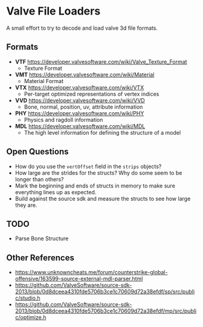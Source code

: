 # Valve File Loaders

A small effort to try to decode and load valve 3d file formats.

## Formats

- **VTF** https://developer.valvesoftware.com/wiki/Valve_Texture_Format
  - Texture Format
- **VMT** https://developer.valvesoftware.com/wiki/Material
  - Material Format
- **VTX** https://developer.valvesoftware.com/wiki/VTX
  - Per-target optimized representations of vertex indices
- **VVD** https://developer.valvesoftware.com/wiki/VVD
  - Bone, normal, position, uv, attribute information
- **PHY** https://developer.valvesoftware.com/wiki/PHY
  - Physics and ragdoll information
- **MDL** https://developer.valvesoftware.com/wiki/MDL
  - The high level information for defining the structure of a model

## Open Questions
- How do you use the `vertOffset` field in the `strips` objects?
- How large are the strides for the structs? Why do some seem to be longer than others?
- Mark the beginning and ends of structs in memory to make sure everything lines up as expected.
- Build against the source sdk and measure the structs to see how large they are.

## TODO
- Parse Bone Structure

## Other References

- https://www.unknowncheats.me/forum/counterstrike-global-offensive/163599-source-external-mdl-parser.html
- https://github.com/ValveSoftware/source-sdk-2013/blob/0d8dceea4310fde5706b3ce1c70609d72a38efdf/sp/src/public/studio.h
- https://github.com/ValveSoftware/source-sdk-2013/blob/0d8dceea4310fde5706b3ce1c70609d72a38efdf/mp/src/public/optimize.h
